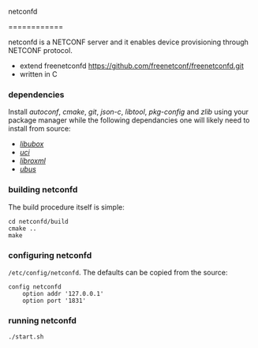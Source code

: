 netconfd

============

netconfd is a NETCONF server and it enables device provisioning through
NETCONF protocol.

- extend freenetconfd https://github.com/freenetconf/freenetconfd.git
- written in C

### dependencies

Install *autoconf*, *cmake*, *git*, *json-c*, *libtool*, *pkg-config* and
*zlib* using your package manager while the following dependancies one will
likely need to install from source:

- [*libubox*](http://git.openwrt.org/?p=project/libubox.git;a=summary)
- [*uci*](http://nbd.name/gitweb.cgi?p=uci.git;a=summary)
- [*libroxml*](http://www.libroxml.net/)
- [*ubus*](http://wiki.openwrt.org/doc/techref/ubus)

### building netconfd

The build procedure itself is simple:

```
cd netconfd/build
cmake ..
make
```

### configuring netconfd

`/etc/config/netconfd`. The defaults can be copied from the source:

```
config netconfd
    option addr '127.0.0.1'
    option port '1831'
```

### running netconfd

```
./start.sh
```
